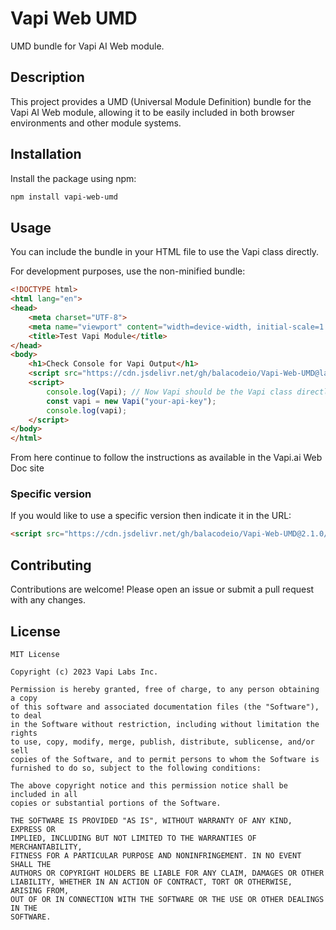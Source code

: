 # Vapi Web UMD

UMD bundle for Vapi AI Web module.

## Description

This project provides a UMD (Universal Module Definition) bundle for the Vapi AI Web module, allowing it to be easily included in both browser environments and other module systems.

## Installation

Install the package using npm:

```bash
npm install vapi-web-umd
```

## Usage

You can include the bundle in your HTML file to use the Vapi class directly.

For development purposes, use the non-minified bundle:

```html
<!DOCTYPE html>
<html lang="en">
<head>
    <meta charset="UTF-8">
    <meta name="viewport" content="width=device-width, initial-scale=1.0">
    <title>Test Vapi Module</title>
</head>
<body>
    <h1>Check Console for Vapi Output</h1>
    <script src="https://cdn.jsdelivr.net/gh/balacodeio/Vapi-Web-UMD@latest/dist/latest/vapi-web-bundle.min.js"></script> <!-- Non-minified bundle -->
    <script>
        console.log(Vapi); // Now Vapi should be the Vapi class directly
        const vapi = new Vapi("your-api-key");
        console.log(vapi);
    </script>
</body>
</html>
```

From here continue to follow the instructions as available in the Vapi.ai Web Doc site

### Specific version

If you would like to use a specific version then indicate it in the URL:

```HTML
<script src="https://cdn.jsdelivr.net/gh/balacodeio/Vapi-Web-UMD@2.1.0/dist/2.1.0/vapi-web-bundle-2.1.0.min.js"></script> <!-- Minified bundle -->
```

## Contributing

Contributions are welcome! Please open an issue or submit a pull request with any changes.

## License

```Text
MIT License

Copyright (c) 2023 Vapi Labs Inc.

Permission is hereby granted, free of charge, to any person obtaining a copy
of this software and associated documentation files (the "Software"), to deal
in the Software without restriction, including without limitation the rights
to use, copy, modify, merge, publish, distribute, sublicense, and/or sell
copies of the Software, and to permit persons to whom the Software is
furnished to do so, subject to the following conditions:

The above copyright notice and this permission notice shall be included in all
copies or substantial portions of the Software.

THE SOFTWARE IS PROVIDED "AS IS", WITHOUT WARRANTY OF ANY KIND, EXPRESS OR
IMPLIED, INCLUDING BUT NOT LIMITED TO THE WARRANTIES OF MERCHANTABILITY,
FITNESS FOR A PARTICULAR PURPOSE AND NONINFRINGEMENT. IN NO EVENT SHALL THE
AUTHORS OR COPYRIGHT HOLDERS BE LIABLE FOR ANY CLAIM, DAMAGES OR OTHER
LIABILITY, WHETHER IN AN ACTION OF CONTRACT, TORT OR OTHERWISE, ARISING FROM,
OUT OF OR IN CONNECTION WITH THE SOFTWARE OR THE USE OR OTHER DEALINGS IN THE
SOFTWARE.
```

